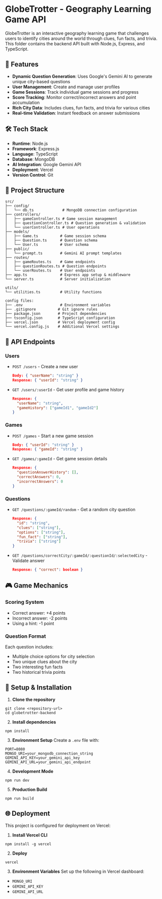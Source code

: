 # GlobeTrotter - Geography Learning Game API

GlobeTrotter is an interactive geography learning game that challenges users to identify cities around the world through clues, fun facts, and trivia. This folder contains the backend API built with Node.js, Express, and TypeScript.

## 🌟 Features

- **Dynamic Question Generation**: Uses Google's Gemini AI to generate unique city-based questions
- **User Management**: Create and manage user profiles
- **Game Sessions**: Track individual game sessions and progress
- **Score Tracking**: Monitor correct/incorrect answers and point accumulation
- **Rich City Data**: Includes clues, fun facts, and trivia for various cities
- **Real-time Validation**: Instant feedback on answer submissions

## 🛠️ Tech Stack

- **Runtime**: Node.js
- **Framework**: Express.js
- **Language**: TypeScript
- **Database**: MongoDB
- **AI Integration**: Google Gemini API
- **Deployment**: Vercel
- **Version Control**: Git

## 📁 Project Structure

```
src/
├── config/
│   └── db.ts             # MongoDB connection configuration
├── controllers/
│   ├── gameController.ts # Game session management
│   ├── questionController.ts # Question generation & validation
│   └── userController.ts # User operations
├── models/
│   ├── Game.ts          # Game session schema
│   ├── Question.ts      # Question schema
│   └── User.ts          # User schema
├── public/
│   └── prompt.ts        # Gemini AI prompt templates
├── routes/
│   ├── gameRoutes.ts    # Game endpoints
│   ├── questionRoutes.ts # Question endpoints
│   └── userRoutes.ts    # User endpoints
├── app.ts               # Express app setup & middleware
└── server.ts            # Server initialization

utils/
└── utilities.ts         # Utility functions

config files:
├── .env                 # Environment variables
├── .gitignore          # Git ignore rules
├── package.json        # Project dependencies
├── tsconfig.json       # TypeScript configuration
├── vercel.json         # Vercel deployment config
└── vercel.config.js    # Additional Vercel settings
```

## 🚀 API Endpoints

### Users

- `POST /users` - Create a new user
  ```json
  Body: { "userName": "string" }
  Response: { "userId": "string" }
  ```
- `GET /users/:userId` - Get user profile and game history
  ```json
  Response: {
    "userName": "string",
    "gameHistory": ["gameId1", "gameId2"]
  }
  ```

### Games

- `POST /games` - Start a new game session
  ```json
  Body: { "userId": "string" }
  Response: { "gameId": "string" }
  ```
- `GET /games/:gameId` - Get game session details
  ```json
  Response: {
    "questionAnswerHistory": [],
    "correctAnswers": 0,
    "incorrectAnswers": 0
  }
  ```

### Questions

- `GET /questions/:gameId/random` - Get a random city question
  ```json
  Response: {
    "id": "string",
    "clues": ["string"],
    "options": ["string"],
    "fun_fact": ["string"],
    "trivia": ["string"]
  }
  ```
- `GET /questions/correctCity/:gameId/:questionId/:selectedCity` - Validate answer
  ```json
  Response: { "correct": boolean }
  ```

## 🎮 Game Mechanics

### Scoring System

- Correct answer: +4 points
- Incorrect answer: -2 points
- Using a hint: -1 point

### Question Format

Each question includes:

- Multiple choice options for city selection
- Two unique clues about the city
- Two interesting fun facts
- Two historical trivia points

## 🔧 Setup & Installation

1. **Clone the repository**

```
git clone <repository-url>
cd globetrotter-backend
```

2. **Install dependencies**

```
npm install
```

3. **Environment Setup**
   Create a `.env` file with:

```
PORT=8080
MONGO_URI=your_mongodb_connection_string
GEMINI_API_KEY=your_gemini_api_key
GEMINI_API_URL=your_gemini_api_endpoint
```

4. **Development Mode**

```
npm run dev
```

5. **Production Build**

```
npm run build
```

## 🌐 Deployment

This project is configured for deployment on Vercel:

1. **Install Vercel CLI**

```
npm install -g vercel
```

2. **Deploy**

```
vercel
```

3. **Environment Variables**
   Set up the following in Vercel dashboard:

- `MONGO_URI`
- `GEMINI_API_KEY`
- `GEMINI_API_URL`
